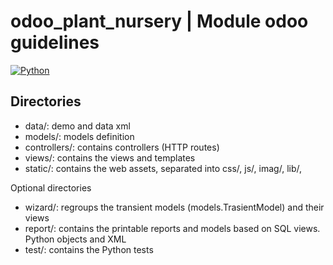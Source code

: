 # odoo_plant_nursery | Module odoo guidelines
[![Python](https://img.shields.io/badge/Python-3776AB?style=for-the-badge&logo=python&logoColor=white&labelColor=101010)]() 
## Directories
- data/: demo and data xml
- models/: models definition
- controllers/: contains controllers (HTTP routes)
- views/: contains the views and templates
- static/: contains the web assets, separated into css/, js/, imag/, lib/,

Optional directories
- wizard/: regroups the transient models (models.TrasientModel) and their views
- report/: contains the printable reports and models based on SQL views. Python objects and XML
- test/: contains the Python tests
